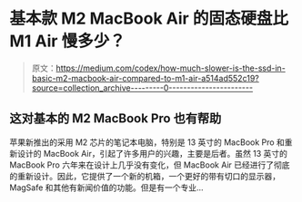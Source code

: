 # 基本款 M2 MacBook Air 的固态硬盘比 M1 Air 慢多少？

> 原文：<https://medium.com/codex/how-much-slower-is-the-ssd-in-basic-m2-macbook-air-compared-to-m1-air-a514ad552c19?source=collection_archive---------0----------------------->

## 这对基本的 M2 MacBook Pro 也有帮助

苹果新推出的采用 M2 芯片的笔记本电脑，特别是 13 英寸的 MacBook Pro 和重新设计的 MacBook Air，引起了许多用户的兴趣，主要是后者。虽然 13 英寸的 MacBook Pro 六年来在设计上几乎没有变化，但 MacBook Air 已经进行了彻底的重新设计。因此，它提供了一个新的机箱，一个更好的带有切口的显示器，MagSafe 和其他有新闻价值的功能。但是有一个专业…
